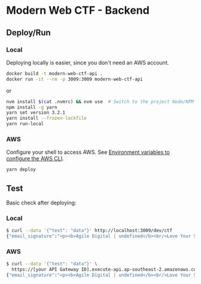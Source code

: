 # Modern Web CTF - Backend

## Deploy/Run

### Local

Deploying locally is easier, since you don't need an AWS account.

```sh
docker build -t modern-web-ctf-api .
docker run -it --rm -p 3009:3009 modern-web-ctf-api
```

or

```sh
nvm install $(cat .nvmrc) && nvm use  # Switch to the project Node/NPM version
npm install -g yarn
yarn set version 3.2.1
yarn install --frozen-lockfile
yarn run-local
```

### AWS

Configure your shell to access AWS. See [Environment variables to configure the
AWS CLI](https://docs.aws.amazon.com/cli/latest/userguide/cli-configure-envvars.html).

```sh
yarn deploy
```

## Test

Basic check after deploying:

### Local

```sh
$ curl --data '{"test": "data"}' http://localhost:3009/dev/ctf
{"email_signature":"<p><b>Agile Digital | undefined</b><br/>Love Your Software&#8482; | ABN 98 106 361 273<br/>p: <a href=\"tel:+611300858277\">1300 858 277</a> | m: <a href=\"tel:undefined\">undefined</a> | w: <a href=\"https://agiledigital.com.au\">agiledigital.com.au</a></p>","test":"data"}
```
 
### AWS

```sh
$ curl --data '{"test": "data"}' \
  https://[your API Gateway ID].execute-api.ap-southeast-2.amazonaws.com/dev/ctf
{"email_signature":"<p><b>Agile Digital | undefined</b><br/>Love Your Software&#8482; | ABN 98 106 361 273<br/>p: <a href=\"tel:+611300858277\">1300 858 277</a> | m: <a href=\"tel:undefined\">undefined</a> | w: <a href=\"https://agiledigital.com.au\">agiledigital.com.au</a></p>","test":"data"}
```

